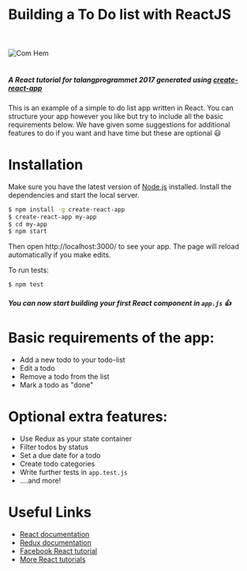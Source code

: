 # Building a To Do list with ReactJS

<br><br>
![Com Hem](https://encrypted-tbn0.gstatic.com/images?q=tbn:ANd9GcRSKoI_VsCygNKs_M50WQaUp4ibBAfgj3hgSxjBWBR-y2od8FX0sFc74P81)
<br><br>

##### A React tutorial for talangprogrammet 2017 generated using [create-react-app](https://github.com/facebookincubator/create-react-app)

This is an example of a simple to do list app written in React.
You can structure your app however you like but try to include all the basic requirements below. 
We have given some suggestions for additional features to do if you want and have time but these are optional :smiley:

# Installation
Make sure you have the latest version of [Node.js](https://nodejs.org/) installed.
Install the dependencies and start the local server.

```sh
$ npm install -g create-react-app
$ create-react-app my-app
$ cd my-app
$ npm start
```

Then open http://localhost:3000/ to see your app.
The page will reload automatically if you make edits.


To run tests:

```sh
$ npm test
```
##### You can now start building your first React component in ```app.js``` :thumbsup:

# Basic requirements of the app:
  - Add a new todo to your todo-list
  - Edit a todo
  - Remove a todo from the list
  - Mark a todo as "done"

# Optional extra features:
  - Use Redux as your state container
  - Filter todos by status
  - Set a due date for a todo
  - Create todo categories
  - Write further tests in ```app.test.js```
 - ....and more!

# Useful Links
* [React documentation](https://facebook.github.io/react/) 
* [Redux documentation](http://redux.js.org/) 
* [Facebook React tutorial](https://facebook.github.io/react/tutorial/tutorial.html) 
* [More React tutorials](http://buildwithreact.com/) 